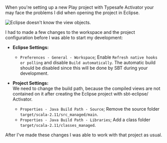 When you're setting up a new Play project with Typesafe Activator your may face the problems I did when opening the project in Eclipse.

![Eclipse doesn't know the view objects.](http://wellnr.de/file/rethinkit/play_classpath_error.png)

I had to made a few changes to the workspace and the project configuration before I was able to start my development:

* **Eclipse Settings:**
	* `Preferences - General - Workspace`; Enable `Refresh native hooks or polling` and disable `Build automatically`. The automatic build should be disabled since this will be done by SBT during your development.

* **Project Settings:**  
We need to change the build path, because the compiled views are not contained on it after creating the Eclipse project with sbt-eclipse/ Activator.

	* `Properties - Java Build Path - Source`; Remove the source folder `target/scala-2.11/src_managed/main`.
    * `Properties - Java Build Path - Libraries`; Add a class folder `target/scala-2.11/classes_managed`.
    
After I've made these changes I was able to work with that project as usual.
